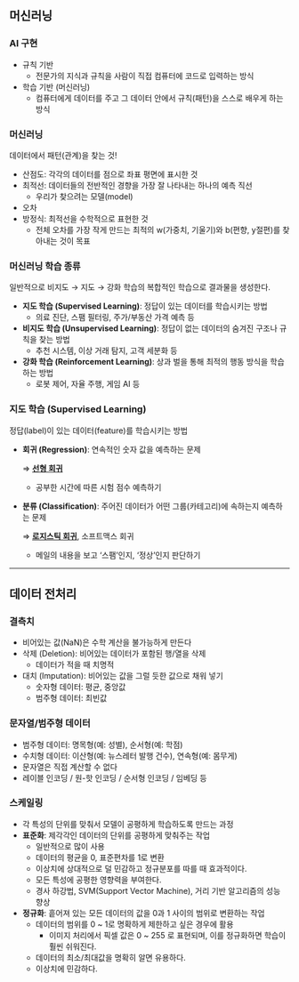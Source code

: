 ## 머신러닝

### AI 구현

- 규칙 기반
    - 전문가의 지식과 규칙을 사람이 직접 컴퓨터에 코드로 입력하는 방식
- 학습 기반 (머신러닝)
    - 컴퓨터에게 데이터를 주고 그 데이터 안에서 규칙(패턴)을 스스로 배우게 하는 방식

### 머신러닝

데이터에서 패턴(관계)을 찾는 것!

- 산점도: 각각의 데이터를 점으로 좌표 평면에 표시한 것
- 최적선: 데이터들의 전반적인 경향을 가장 잘 나타내는 하나의 예측 직선
    - 우리가 찾으려는 모델(model)
- 오차
- 방정식: 최적선을 수학적으로 표현한 것
    - 전체 오차를 가장 작게 만드는 최적의 w(가중치, 기울기)와 b(편향,  y절편)를 찾아내는 것이 목표

### 머신러닝 학습 종류

일반적으로 비지도 → 지도 → 강화 학습의 복합적인 학습으로 결과물을 생성한다.

- **지도 학습 (Supervised Learning)**: 정답이 있는 데이터를 학습시키는 방법
    - 의료 진단, 스팸 필터링, 주가/부동산 가격 예측 등
- **비지도 학습 (Unsupervised Learning)**: 정답이 없는 데이터의 숨겨진 구조나 규칙을 찾는 방법
    - 추천 시스템, 이상 거래 탐지, 고객 세분화 등
- **강화 학습 (Reinforcement Learning)**: 상과 벌을 통해 최적의 행동 방식을 학습하는 방법
    - 로봇 제어, 자율 주행, 게임 AI 등

### 지도 학습 (Supervised Learning)

정답(label)이 있는 데이터(feature)를 학습시키는 방법

- **회귀 (Regression)**: 연속적인 숫자 값을 예측하는 문제

    ⇒ **[선형 회귀](linear-regression.md)**

    - 공부한 시간에 따른 시험 점수 예측하기
- **분류 (Classification)**: 주어진 데이터가 어떤 그룹(카테고리)에 속하는지 예측하는 문제

    ⇒ **[로지스틱 회귀](logistic-regression.md)**, 소프트맥스 회귀

    - 메일의 내용을 보고 ‘스팸’인지, ‘정상’인지 판단하기

---
## 데이터 전처리

### 결측치

- 비어있는 값(NaN)은 수학 계산을 불가능하게 만든다
- 삭제 (Deletion): 비어있는 데이터가 포함된 행/열을 삭제
    - 데이터가 적을 때 치명적
- 대치 (Imputation): 비어있는 값을 그럴 듯한 값으로 채워 넣기
    - 숫자형 데이터: 평균, 중앙값
    - 범주형 데이터: 최빈값

### 문자열/범주형 데이터

- 범주형 데이터: 명목형(예: 성별), 순서형(예: 학점)
- 수치형 데이터: 이산형(예: 뉴스레터 발행 건수), 연속형(예: 몸무게)
- 문자열은 직접 계산할 수 없다
- 레이블 인코딩 / 원-핫 인코딩 / 순서형 인코딩 / 임베딩 등

### 스케일링

- 각 특성의 단위를 맞춰서 모델이 공평하게 학습하도록 만드는 과정
- **표준화**: 제각각인 데이터의 단위를 공평하게 맞춰주는 작업
    - 일반적으로 많이 사용
    - 데이터의 평균을 0, 표준편차를 1로 변환
    - 이상치에 상대적으로 덜 민감하고 정규분포를 따를 때 효과적이다.
    - 모든 특성에 공평한 영향력을 부여한다.
    - 경사 하강법, SVM(Support Vector Machine), 거리 기반 알고리즘의 성능 향상
- **정규화**: 흩어져 있는 모든 데이터의 값을 0과 1 사이의 범위로 변환하는 작업
    - 데이터의 범위를 0 ~ 1로 명확하게 제한하고 싶은 경우에 활용
        - 이미지 처리에서 픽셀 값은 0 ~ 255 로 표현되며, 이를 정규화하면 학습이 훨씬 쉬워진다.
    - 데이터의 최소/최대값을 명확히 알면 유용하다.
    - 이상치에 민감하다.